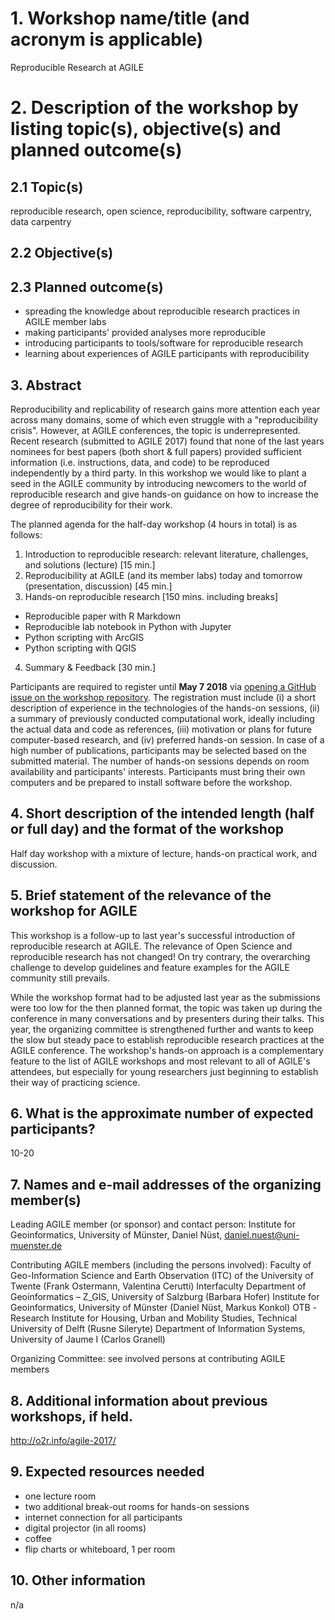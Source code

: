 # 1. Workshop name/title (and acronym is applicable)

Reproducible Research at AGILE

# 2. Description of the workshop by listing topic(s), objective(s) and planned outcome(s) 

## 2.1 Topic(s)

reproducible research, open science, reproducibility, software carpentry, data carpentry

## 2.2 Objective(s)

## 2.3 Planned outcome(s)

- spreading the knowledge about reproducible research practices in AGILE member labs
- making participants' provided analyses more reproducible
- introducing participants to tools/software for reproducible research
- learning about experiences of AGILE participants with reproducibility

## 3. Abstract

Reproducibility and replicability of research gains more attention each year across many domains, some of which even struggle with a "reproducibility crisis".
However, at AGILE conferences, the topic is underrepresented.
Recent research (submitted to AGILE 2017) found that none of the last years nominees for best papers (both short & full papers) provided sufficient information (i.e. instructions, data, and code) to be reproduced independently by a third party.
In this workshop we would like to plant a seed in the AGILE community by introducing newcomers to the world of reproducible research and give hands-on guidance on how to increase the degree of reproducibility for their work.

The planned agenda for the half-day workshop (4 hours in total) is as follows:

1. Introduction to reproducible research: relevant literature, challenges, and solutions (lecture) [15 min.]
2. Reproducibility at AGILE (and its member labs) today and tomorrow (presentation, discussion) [45 min.]
3. Hands-on reproducible research [150 mins. including breaks]
  - Reproducible paper with R Markdown
  - Reproducible lab notebook in Python with Jupyter
  - Python scripting with ArcGIS
  - Python scripting with QGIS
4. Summary & Feedback [30 min.]

Participants are required to register until **May 7 2018** via [opening a GitHub issue on the workshop repository]().
The registration must include (i) a short description of experience in the technologies of the hands-on sessions, (ii) a summary of previously conducted computational work, ideally including the actual data and code as references, (iii) motivation or plans for future computer-based research, and (iv) preferred hands-on session.
In case of a high number of publications, participants may be selected based on the submitted material.
The number of hands-on sessions depends on room availability and participants' interests.
Participants must bring their own computers and be prepared to install software before the workshop.

## 4. Short description of the intended length (half or full day) and the format of the workshop

Half day workshop with a mixture of lecture, hands-on practical work, and discussion.

## 5. Brief statement of the relevance of the workshop for AGILE

This workshop is a follow-up to last year's successful introduction of reproducible research at AGILE.
The relevance of Open Science and reproducible research has not changed!
On try contrary, the overarching challenge to develop guidelines and feature examples for the AGILE community still prevails.

While the workshop format had to be adjusted last year as the submissions were too low for the then planned format, the topic was taken up during the conference in many conversations and by presenters during their talks.
This year, the organizing committee is strengthened further and wants to keep the slow but steady pace to establish reproducible research practices at the AGILE conference.
The workshop's hands-on approach is a complementary feature to the list of AGILE workshops and most relevant to all of AGILE's attendees, but especially for young researchers just beginning to establish their way of practicing science.

## 6. What is the approximate number of expected participants?

10-20

## 7. Names and e-mail addresses of the organizing member(s)

Leading AGILE member (or sponsor) and contact person:
Institute for Geoinformatics, University of Münster, Daniel Nüst, daniel.nuest@uni-muenster.de

Contributing AGILE members (including the persons involved):
Faculty of Geo-Information Science and Earth Observation (ITC) of the University of Twente (Frank Ostermann, Valentina Cerutti)
Interfaculty Department of Geoinformatics – Z_GIS, University of Salzburg (Barbara Hofer)
Institute for Geoinformatics, University of Münster (Daniel Nüst, Markus Konkol)
OTB -Research Institute for Housing, Urban and Mobility Studies, Technical University of Delft (Rusne Sileryte)
Department of Information Systems, University of Jaume I (Carlos Granell)

Organizing Committee: see involved persons at contributing AGILE members

## 8. Additional information about previous workshops, if held.

http://o2r.info/agile-2017/

## 9. Expected resources needed

- one lecture room
- two additional break-out rooms for hands-on sessions
- internet connection for all participants
- digital projector (in all rooms)
- coffee
- flip charts or whiteboard, 1 per room

## 10. Other information

n/a
